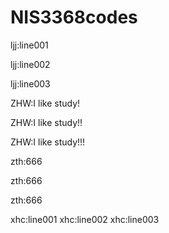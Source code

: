 # NIS3368codes

ljj:line001

ljj:line002

ljj:line003

ZHW:I like study!

ZHW:I like study!!

ZHW:I like study!!!

zth:666

zth:666

zth:666

xhc:line001
xhc:line002
xhc:line003
